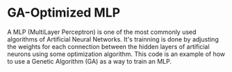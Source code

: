 # GA-Optimized MLP

A MLP (MultiLayer Perceptron) is one of the most commonly used algorithms of Artificial Neural Networks. It's trainning is done by adjusting the weights for each connection between the hidden layers of artificial neurons using some optimization algorithm. This code is an example of how to use a Genetic Algorithm (GA) as a way to train an MLP.
